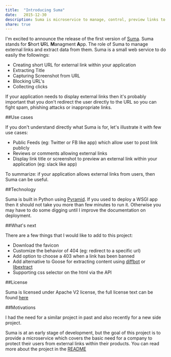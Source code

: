 ```yaml
---
title:  "Introducing Suma"
date:   2015-12-30
description: Suma is microservice to manage, control, preview links to external urls within your project.
share: true
---
```


I'm excited to announce the release of the first version of [Suma](https://github.com/rach/suma). Suma stands for **S**hort **U**RL **M**anagment **A**pp.
The role of Suma to manage external links and extract data from them. Suma is a small web service to do easily the followings:

- Creating short URL for external link within your application
- Extracting Title
- Capturing Screenshot from URL 
- Blocking URL's
- Collecting clicks

If your application needs to display external links then it's probably important that you don't redirect the user directly to the URL so you can fight spam, phishing attacks or inappropriate links.


##Use cases

If you don't understand directly what Suma is for, let's illustrate it with few use cases:

- Public Feeds (eg: Twitter or FB like app) which allow user to post link publicly
- Reviews or comments allowing external links
- Display link title or screenshot to preview an external link within your application (eg: slack like app)

To summarize: if your application allows external links from users, then Suma can be useful.

##Technology

Suma is built in Python using [Pyramid](http://www.pylonsproject.org/). If you used to deploy a WSGI app then it should not take you more than few minutes to run it. Otherwise you may have to do some digging until I improve the documentation on deployment.

##What's next

There are a few things that I would like to add to this project:

- Download the favicon
- Customize the behavior of 404 (eg: redirect to a specific url)
- Add option to choose a 403 when a link has been banned
- Add alternative to Goose for extracting content using [diffbot](https://www.diffbot.com/) or [libextract](https://github.com/datalib/libextract)
- Supporting css selector on the html via the API


##License

Suma is licensed under Apache V2 license, the full license text can be found [here](https://github.com/rach/suma/blob/master/LICENSE)

##Motivations

I had the need for a similar project in past and also recently for a new side project. 

Suma is at an early stage of development, but the goal of this project is to provide a microservice which covers the basic need for a company to protect their users from external links within their products. You can read more about the project in the [README](https://github.com/rach/suma)
